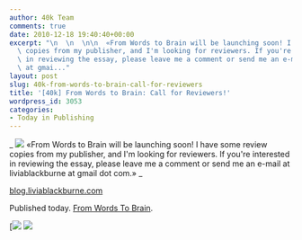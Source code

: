 ```yaml
---
author: 40k Team
comments: true
date: 2010-12-18 19:40:40+00:00
excerpt: "\n  \n  \n\n  «From Words to Brain will be launching soon! I have some review\
  \ copies from my publisher, and I'm looking for reviewers. If you're interested\
  \ in reviewing the essay, please leave me a comment or send me an e-mail at liviablackburne\
  \ at gmai..."
layout: post
slug: 40k-from-words-to-brain-call-for-reviewers
title: '[40k] From Words to Brain: Call for Reviewers!'
wordpress_id: 3053
categories:
- Today in Publishing
---
```



  


  _
![](http://www.40kbooks.com/wp-content/uploads/quote1.jpg)
  «From Words to Brain will be launching soon! I have some review copies from my publisher, and I'm looking for reviewers. If you're interested in reviewing the essay, please leave me a comment or send me an e-mail at liviablackburne at gmail dot com.»
_  

[blog.liviablackburne.com](http://tinyurl.com/39v6x5h)






Published today. [From Words To Brain](http://www.40kbooks.com/?page_id=133&category=6&product_id=42).





[![](http://www.bookcafe.net/filtr/t1.png)
[![](http://www.bookcafe.net/filtr/f1.png)](http://www.facebook.com/pages/40k/122586614419616)


 
    
